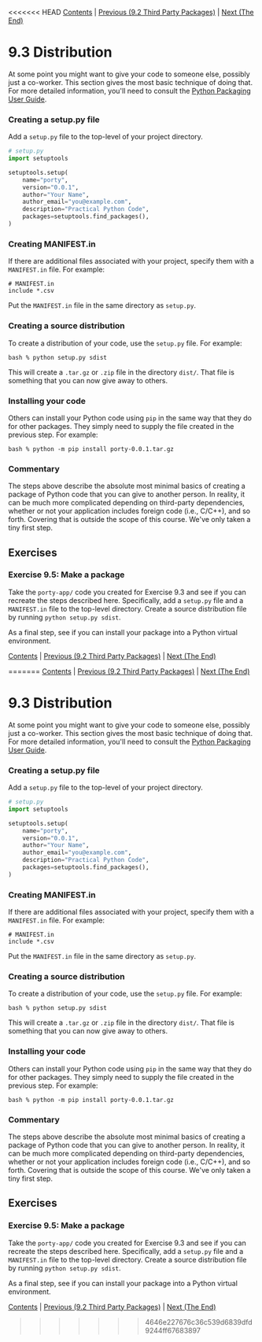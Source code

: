 <<<<<<< HEAD
[Contents](../Contents.md) \| [Previous (9.2 Third Party Packages)](02_Third_party.md) \| [Next (The End)](TheEnd.md)

# 9.3 Distribution

At some point you might want to give your code to someone else, possibly just a co-worker.
This section gives the most basic technique of doing that.   For more detailed
information, you'll need to consult the [Python Packaging User Guide](https://packaging.python.org).

### Creating a setup.py file

Add a `setup.py` file to the top-level of your project directory.

```python
# setup.py
import setuptools

setuptools.setup(
    name="porty",
    version="0.0.1",
    author="Your Name",
    author_email="you@example.com",
    description="Practical Python Code",
    packages=setuptools.find_packages(),
)
```

### Creating MANIFEST.in

If there are additional files associated with your project, specify them with a `MANIFEST.in` file.
For example:

```
# MANIFEST.in
include *.csv
```

Put the `MANIFEST.in` file in the same directory as `setup.py`.

### Creating a source distribution

To create a distribution of your code, use the `setup.py` file.  For example:

```
bash % python setup.py sdist
```

This will create a `.tar.gz` or `.zip` file in the directory `dist/`.  That file is something
that you can now give away to others.

### Installing your code

Others can install your Python code using `pip` in the same way that they do for other
packages.  They simply need to supply the file created in the previous step.
For example:

```
bash % python -m pip install porty-0.0.1.tar.gz
```

### Commentary

The steps above describe the absolute most minimal basics of creating
a package of Python code that you can give to another person.  In
reality, it can be much more complicated depending on third-party
dependencies, whether or not your application includes foreign code
(i.e., C/C++), and so forth.  Covering that is outside the scope of
this course.  We've only taken a tiny first step.

## Exercises

### Exercise 9.5:  Make a package

Take the `porty-app/` code you created for Exercise 9.3 and see if you
can recreate the steps described here.  Specifically, add a `setup.py`
file and a `MANIFEST.in` file to the top-level directory.
Create a source distribution file by running `python setup.py sdist`.

As a final step, see if you can install your package into a Python
virtual environment.

[Contents](../Contents.md) \| [Previous (9.2 Third Party Packages)](02_Third_party.md) \| [Next (The End)](TheEnd.md)






=======
[Contents](../Contents.md) \| [Previous (9.2 Third Party Packages)](02_Third_party.md) \| [Next (The End)](TheEnd.md)

# 9.3 Distribution

At some point you might want to give your code to someone else, possibly just a co-worker.
This section gives the most basic technique of doing that.   For more detailed
information, you'll need to consult the [Python Packaging User Guide](https://packaging.python.org).

### Creating a setup.py file

Add a `setup.py` file to the top-level of your project directory.

```python
# setup.py
import setuptools

setuptools.setup(
    name="porty",
    version="0.0.1",
    author="Your Name",
    author_email="you@example.com",
    description="Practical Python Code",
    packages=setuptools.find_packages(),
)
```

### Creating MANIFEST.in

If there are additional files associated with your project, specify them with a `MANIFEST.in` file.
For example:

```
# MANIFEST.in
include *.csv
```

Put the `MANIFEST.in` file in the same directory as `setup.py`.

### Creating a source distribution

To create a distribution of your code, use the `setup.py` file.  For example:

```
bash % python setup.py sdist
```

This will create a `.tar.gz` or `.zip` file in the directory `dist/`.  That file is something
that you can now give away to others.

### Installing your code

Others can install your Python code using `pip` in the same way that they do for other
packages.  They simply need to supply the file created in the previous step.
For example:

```
bash % python -m pip install porty-0.0.1.tar.gz
```

### Commentary

The steps above describe the absolute most minimal basics of creating
a package of Python code that you can give to another person.  In
reality, it can be much more complicated depending on third-party
dependencies, whether or not your application includes foreign code
(i.e., C/C++), and so forth.  Covering that is outside the scope of
this course.  We've only taken a tiny first step.

## Exercises

### Exercise 9.5:  Make a package

Take the `porty-app/` code you created for Exercise 9.3 and see if you
can recreate the steps described here.  Specifically, add a `setup.py`
file and a `MANIFEST.in` file to the top-level directory.
Create a source distribution file by running `python setup.py sdist`.

As a final step, see if you can install your package into a Python
virtual environment.

[Contents](../Contents.md) \| [Previous (9.2 Third Party Packages)](02_Third_party.md) \| [Next (The End)](TheEnd.md)






>>>>>>> 4646e227676c36c539d6839dfd9244ff67683897
